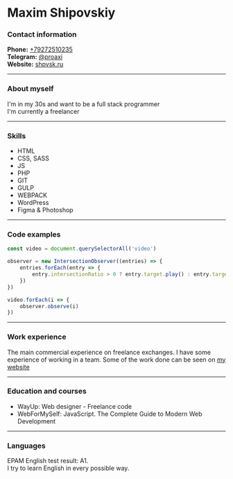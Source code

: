 # Maxim Shipovskiy

### Contact information
__Phone:__ [+79272510235](tel:+79272510235) \
__Telegram:__ [@proaxi](tg://resolve?domain=proaxi/) \
__Website:__ [shpvsk.ru](https://shpvsk.ru/)

---
### About myself
I'm in my 30s and want to be a full stack programmer \
I'm currently a freelancer

---
### Skills
* HTML
* CSS, SASS
* JS
* PHP
* GIT
* GULP
* WEBPACK
* WordPress
* Figma & Photoshop

---
### Code examples
```javascript
const video = document.querySelectorAll('video')

observer = new IntersectionObserver((entries) => {
	entries.forEach(entry => {
		entry.intersectionRatio > 0 ? entry.target.play() : entry.target.pause()
	})
})

video.forEach(i => {
	observer.observe(i)
})
```

---
### Work experience
The main commercial experience on freelance exchanges.
I have some experience of working in a team.
Some of the work done can be seen on [my website](https://shpvsk.ru/works/)

---
### Education and courses
* WayUp: Web designer - Freelance code
* WebForMySelf: JavaScript. The Complete Guide to Modern Web Development

---
### Languages
EPAM English test result: A1. \
I try to learn English in every possible way.
